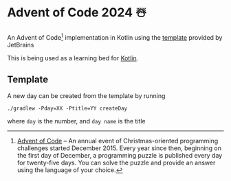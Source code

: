 # Advent of Code 2024 ☃️

An Advent of Code[^aoc] implementation in Kotlin using the [template][template] provided by JetBrains

This is being used as a learning bed for [Kotlin][docs].

[^aoc]:
    [Advent of Code][aoc] – An annual event of Christmas-oriented programming challenges started December 2015.
    Every year since then, beginning on the first day of December, a programming puzzle is published every day for twenty-five days.
    You can solve the puzzle and provide an answer using the language of your choice.

## Template
A new day can be created from the template by running
```shell
./gradlew -Pday=XX -Ptitle=YY createDay
```
where `day` is the number, and `day name` is the title

[aoc]: https://adventofcode.com
[docs]: https://kotlinlang.org/docs/home.html
[template]: https://github.com/kotlin-hands-on/advent-of-code-kotlin-template
